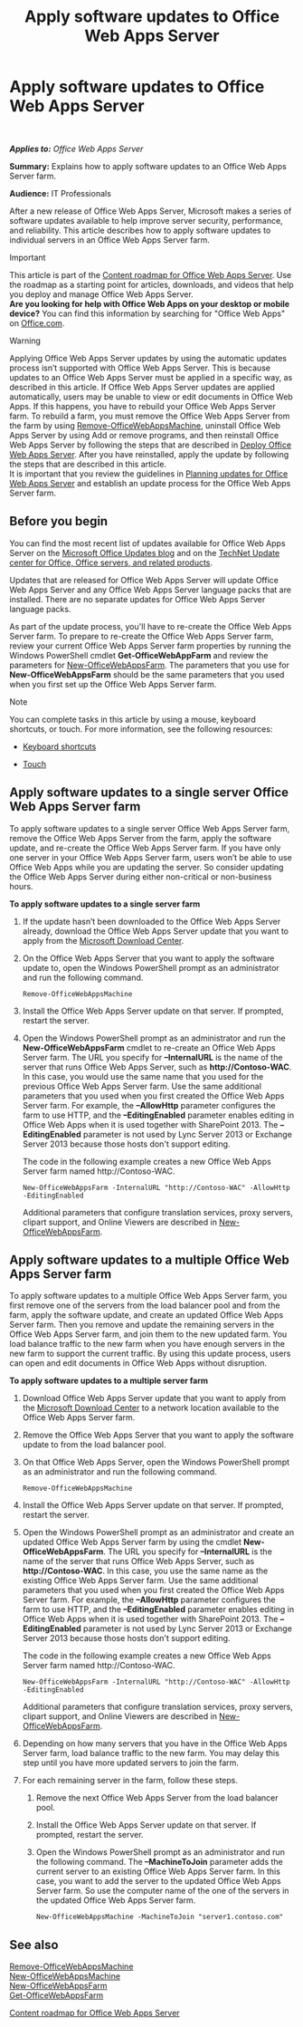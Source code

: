 ﻿---
title: Apply software updates to Office Web Apps Server
TOCTitle: Apply software updates to Office Web Apps Server
ms:assetid: 5d15dbd9-374e-422a-a870-43270dd0a2db
ms:mtpsurl: https://technet.microsoft.com/en-us/library/JJ966220(v=office.15)
ms:contentKeyID: 51438566
ms.date: 04/07/2015
mtps_version: v=office.15
---

# Apply software updates to Office Web Apps Server

 

_**Applies to:** Office Web Apps Server_

**Summary:** Explains how to apply software updates to an Office Web Apps Server farm.

**Audience:** IT Professionals

After a new release of Office Web Apps Server, Microsoft makes a series of software updates available to help improve server security, performance, and reliability. This article describes how to apply software updates to individual servers in an Office Web Apps Server farm.


> [!IMPORTANT]
> This article is part of the <A href="content-roadmap-for-office-web-apps-server.md">Content roadmap for Office Web Apps Server</A>. Use the roadmap as a starting point for articles, downloads, and videos that help you deploy and manage Office Web Apps Server.<BR><STRONG>Are you looking for help with Office Web Apps on your desktop or mobile device?</STRONG> You can find this information by searching for "Office Web Apps" on <A href="http://go.microsoft.com/fwlink/p/?linkid=324961">Office.com</A>.




> [!WARNING]
> Applying Office Web Apps Server updates by using the automatic updates process isn’t supported with Office Web Apps Server. This is because updates to an Office Web Apps Server must be applied in a specific way, as described in this article. If Office Web Apps Server updates are applied automatically, users may be unable to view or edit documents in Office Web Apps. If this happens, you have to rebuild your Office Web Apps Server farm. To rebuild a farm, you must remove the Office Web Apps Server from the farm by using <A href="https://docs.microsoft.com/en-us/powershell/module/officewebapps/remove-officewebappsmachine?view=officewebapps-ps">Remove-OfficeWebAppsMachine</A>, uninstall Office Web Apps Server by using Add or remove programs, and then reinstall Office Web Apps Server by following the steps that are described in <A href="deploy-office-web-apps-server.md">Deploy Office Web Apps Server</A>. After you have reinstalled, apply the update by following the steps that are described in this article.<BR>It is important that you review the guidelines in <A href="plan-office-web-apps-server.md">Planning updates for Office Web Apps Server</A> and establish an update process for the Office Web Apps Server farm.



## Before you begin

You can find the most recent list of updates available for Office Web Apps Server on the [Microsoft Office Updates blog](http://go.microsoft.com/fwlink/p/?linkid=280269) and on the [TechNet Update center for Office, Office servers, and related products](http://go.microsoft.com/fwlink/p/?linkid=280271).

Updates that are released for Office Web Apps Server will update Office Web Apps Server and any Office Web Apps Server language packs that are installed. There are no separate updates for Office Web Apps Server language packs.

As part of the update process, you'll have to re-create the Office Web Apps Server farm. To prepare to re-create the Office Web Apps Server farm, review your current Office Web Apps Server farm properties by running the Windows PowerShell cmdlet **Get-OfficeWebAppFarm** and review the parameters for [New-OfficeWebAppsFarm](https://docs.microsoft.com/en-us/powershell/module/officewebapps/new-officewebappsfarm?view=officewebapps-ps). The parameters that you use for **New-OfficeWebAppsFarm** should be the same parameters that you used when you first set up the Office Web Apps Server farm.


> [!NOTE]
> You can complete tasks in this article by using a mouse, keyboard shortcuts, or touch. For more information, see the following resources: 
> <UL>
> <LI>
> <P><A href="http://go.microsoft.com/fwlink/p/?linkid=249150">Keyboard shortcuts</A></P>
> <LI>
> <P><A href="http://go.microsoft.com/fwlink/p/?linkid=249151">Touch</A></P></LI></UL>



## Apply software updates to a single server Office Web Apps Server farm

To apply software updates to a single server Office Web Apps Server farm, remove the Office Web Apps Server from the farm, apply the software update, and re-create the Office Web Apps Server farm. If you have only one server in your Office Web Apps Server farm, users won’t be able to use Office Web Apps while you are updating the server. So consider updating the Office Web Apps Server during either non-critical or non-business hours.

**To apply software updates to a single server farm**

1.  If the update hasn’t been downloaded to the Office Web Apps Server already, download the Office Web Apps Server update that you want to apply from the [Microsoft Download Center](http://go.microsoft.com/fwlink/p/?linkid=280274).

2.  On the Office Web Apps Server that you want to apply the software update to, open the Windows PowerShell prompt as an administrator and run the following command.
    
        Remove-OfficeWebAppsMachine

3.  Install the Office Web Apps Server update on that server. If prompted, restart the server.

4.  Open the Windows PowerShell prompt as an administrator and run the **New-OfficeWebAppsFarm** cmdlet to re-create an Office Web Apps Server farm. The URL you specify for **–InternalURL** is the name of the server that runs Office Web Apps Server, such as **http://Contoso-WAC**. In this case, you would use the same name that you used for the previous Office Web Apps Server farm. Use the same additional parameters that you used when you first created the Office Web Apps Server farm. For example, the **–AllowHttp** parameter configures the farm to use HTTP, and the **–EditingEnabled** parameter enables editing in Office Web Apps when it is used together with SharePoint 2013. The **–EditingEnabled** parameter is not used by Lync Server 2013 or Exchange Server 2013 because those hosts don't support editing.
    
    The code in the following example creates a new Office Web Apps Server farm named http://Contoso-WAC.
    
        New-OfficeWebAppsFarm -InternalURL "http://Contoso-WAC" -AllowHttp -EditingEnabled
    
    Additional parameters that configure translation services, proxy servers, clipart support, and Online Viewers are described in [New-OfficeWebAppsFarm](https://docs.microsoft.com/en-us/powershell/module/officewebapps/new-officewebappsfarm?view=officewebapps-ps).

## Apply software updates to a multiple Office Web Apps Server farm

To apply software updates to a multiple Office Web Apps Server farm, you first remove one of the servers from the load balancer pool and from the farm, apply the software update, and create an updated Office Web Apps Server farm. Then you remove and update the remaining servers in the Office Web Apps Server farm, and join them to the new updated farm. You load balance traffic to the new farm when you have enough servers in the new farm to support the current traffic. By using this update process, users can open and edit documents in Office Web Apps without disruption.

**To apply software updates to a multiple server farm**

1.  Download Office Web Apps Server update that you want to apply from the [Microsoft Download Center](http://go.microsoft.com/fwlink/p/?linkid=280274) to a network location available to the Office Web Apps Server farm.

2.  Remove the Office Web Apps Server that you want to apply the software update to from the load balancer pool.

3.  On that Office Web Apps Server, open the Windows PowerShell prompt as an administrator and run the following command.
    
        Remove-OfficeWebAppsMachine

4.  Install the Office Web Apps Server update on that server. If prompted, restart the server.

5.  Open the Windows PowerShell prompt as an administrator and create an updated Office Web Apps Server farm by using the cmdlet **New-OfficeWebAppsFarm**. The URL you specify for **–InternalURL** is the name of the server that runs Office Web Apps Server, such as **http://Contoso-WAC**. In this case, you use the same name as the existing Office Web Apps Server farm. Use the same additional parameters that you used when you first created the Office Web Apps Server farm. For example, the **–AllowHttp** parameter configures the farm to use HTTP, and the **–EditingEnabled** parameter enables editing in Office Web Apps when it is used together with SharePoint 2013. The **–EditingEnabled** parameter is not used by Lync Server 2013 or Exchange Server 2013 because those hosts don't support editing.
    
    The code in the following example creates a new Office Web Apps Server farm named http://Contoso-WAC.
    
        New-OfficeWebAppsFarm -InternalURL "http://Contoso-WAC" -AllowHttp -EditingEnabled
    
    Additional parameters that configure translation services, proxy servers, clipart support, and Online Viewers are described in [New-OfficeWebAppsFarm](https://docs.microsoft.com/en-us/powershell/module/officewebapps/new-officewebappsfarm?view=officewebapps-ps).

6.  Depending on how many servers that you have in the Office Web Apps Server farm, load balance traffic to the new farm. You may delay this step until you have more updated servers to join the farm.

7.  For each remaining server in the farm, follow these steps.
    
    1.  Remove the next Office Web Apps Server from the load balancer pool.
    
    2.  Install the Office Web Apps Server update on that server. If prompted, restart the server.
    
    3.  Open the Windows PowerShell prompt as an administrator and run the following command. The **–MachineToJoin** parameter adds the current server to an existing Office Web Apps Server farm. In this case, you want to add the server to the updated Office Web Apps Server farm. So use the computer name of the one of the servers in the updated Office Web Apps Server farm.
        
            New-OfficeWebAppsMachine -MachineToJoin "server1.contoso.com"

## See also


[Remove-OfficeWebAppsMachine](https://docs.microsoft.com/en-us/powershell/module/officewebapps/remove-officewebappsmachine?view=officewebapps-ps)  
[New-OfficeWebAppsMachine](https://docs.microsoft.com/en-us/powershell/module/officewebapps/new-officewebappsmachine?view=officewebapps-ps)  
[New-OfficeWebAppsFarm](https://docs.microsoft.com/en-us/powershell/module/officewebapps/new-officewebappsfarm?view=officewebapps-ps)  
[Get-OfficeWebAppsFarm](https://docs.microsoft.com/en-us/powershell/module/officewebapps/get-officewebappsfarm?view=officewebapps-ps)  


[Content roadmap for Office Web Apps Server](content-roadmap-for-office-web-apps-server.md)  
  

[](content-roadmap-for-office-web-apps-server.md)

